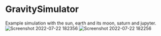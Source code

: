 # GravitySimulator
 Example simulation with the sun, earth and its moon, saturn and jupyter.
![Screenshot 2022-07-22 182356](https://user-images.githubusercontent.com/71795730/180576292-b538e230-42d1-406d-9cda-06ff028480af.jpg)
![Screenshot 2022-07-22 182256](https://user-images.githubusercontent.com/71795730/180576302-dbce7d9c-ef63-428c-b496-a3b0bd2964e4.jpg)
